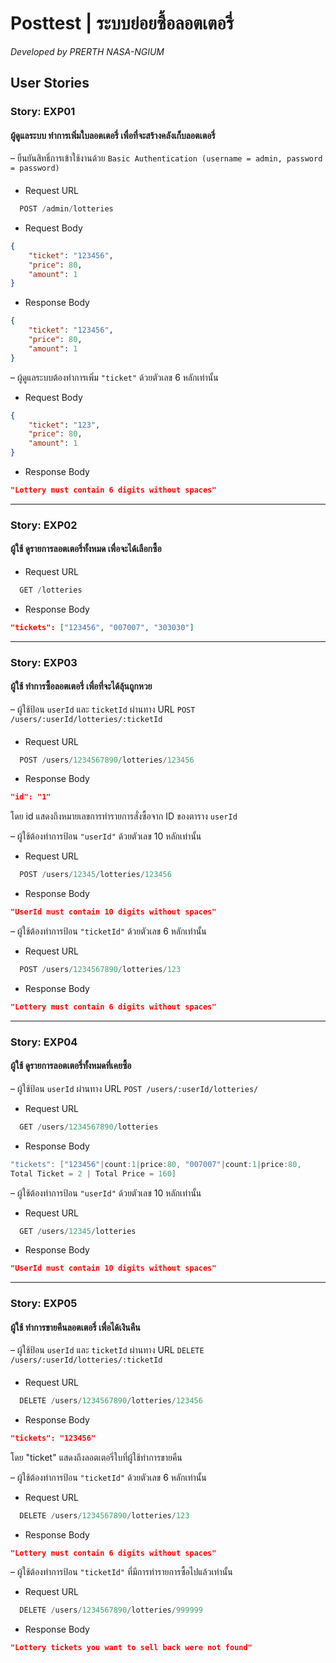 # Posttest | ระบบย่อยซื้อลอตเตอรี่
_Developed by PRERTH NASA-NGIUM_

## User Stories
### Story: EXP01
#### ผู้ดูแลระบบ ทำการเพิ่มใบลอตเตอรี่ เพื่อที่จะสร้างคลังเก็บลอตเตอรี่

– ยืนยันสิทธิ์การเข้าใช้งานด้วย `Basic Authentication (username = admin, password = password)`
####
* Request URL
```java
  POST /admin/lotteries
```

* Request Body
```json
{
	"ticket": "123456",
	"price": 80,
	"amount": 1
}
```
* Response Body
```json
{
	"ticket": "123456",
	"price": 80,
	"amount": 1
}
```
– ผู้ดูแลระบบต้องทำการเพิ่ม `"ticket"` ด้วยตัวเลข 6 หลักเท่านั้น
* Request Body
```json
{
	"ticket": "123",
	"price": 80,
	"amount": 1
}
```
* Response Body
```json
"Lottery must contain 6 digits without spaces"
```
---

### Story: EXP02
#### ผู้ใช้ ดูรายการลอตเตอรี่ทั้งหมด เพื่อจะได้เลือกซื้อ

* Request URL
```java
  GET /lotteries
```

* Response Body
```json
"tickets": ["123456", "007007", "303030"]
```
---

### Story: EXP03
#### ผู้ใช้ ทำการซื้อลอตเตอรี่ เพื่อที่จะได้ลุ้นถูกหวย
– ผู้ใช้ป้อน `userId` และ `ticketId` ผ่านทาง URL `POST /users/:userId/lotteries/:ticketId`
####
* Request URL
```java
  POST /users/1234567890/lotteries/123456
```

* Response Body
```json
"id": "1"
```
โดย id แสดงถึงหมายเลขการทำรายการสั่งซื้อจาก ID ของตาราง `userId`

– ผู้ใช้ต้องทำการป้อน `"userId"` ด้วยตัวเลข 10 หลักเท่านั้น
* Request URL
```java
  POST /users/12345/lotteries/123456
```
* Response Body
```json
"UserId must contain 10 digits without spaces"
```
– ผู้ใช้ต้องทำการป้อน `"ticketId"` ด้วยตัวเลข 6 หลักเท่านั้น
* Request URL
```java
  POST /users/1234567890/lotteries/123
```
* Response Body
```json
"Lottery must contain 6 digits without spaces"
```
---

### Story: EXP04
#### ผู้ใช้ ดูรายการลอตเตอรี่ทั้งหมดที่เคยซื้อ
– ผู้ใช้ป้อน `userId` ผ่านทาง URL `POST /users/:userId/lotteries/`

* Request URL
```java
  GET /users/1234567890/lotteries
```

* Response Body
```java
"tickets": ["123456"|count:1|price:80, "007007"|count:1|price:80, 
Total Ticket = 2 | Total Price = 160]
```
– ผู้ใช้ต้องทำการป้อน `"userId"` ด้วยตัวเลข 10 หลักเท่านั้น
* Request URL
```java
  GET /users/12345/lotteries
```
* Response Body
```json
"UserId must contain 10 digits without spaces"
```
---

### Story: EXP05
#### ผู้ใช้ ทำการขายคืนลอตเตอรี่ เพื่อได้เงินคืน

– ผู้ใช้ป้อน `userId` และ `ticketId` ผ่านทาง URL `DELETE /users/:userId/lotteries/:ticketId`
####
* Request URL
```java
  DELETE /users/1234567890/lotteries/123456
```

* Response Body
```json
"tickets": "123456"
```
โดย "ticket" แสดงถึงลอตเตอรี่ใบที่ผู้ใช้ทำการขายคืน

– ผู้ใช้ต้องทำการป้อน `"ticketId"` ด้วยตัวเลข 6 หลักเท่านั้น
* Request URL
```java
  DELETE /users/1234567890/lotteries/123
```
* Response Body
```json
"Lottery must contain 6 digits without spaces"
```
– ผู้ใช้ต้องทำการป้อน `"ticketId"` ที่มีการทำรายการซื้อไปแล้วเท่านั้น
* Request URL
```java
  DELETE /users/1234567890/lotteries/999999
```
* Response Body
```json
"Lottery tickets you want to sell back were not found"
```